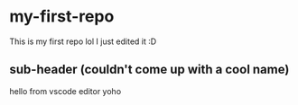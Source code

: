 # my-first-repo
This is my first repo lol
I just edited it :D

## sub-header (couldn't come up with a cool name)
hello from vscode editor
yoho
